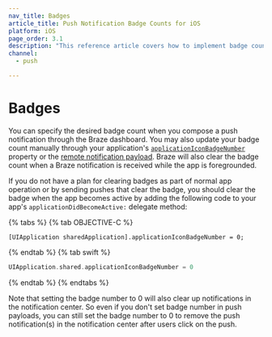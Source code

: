 ```yaml
---
nav_title: Badges
article_title: Push Notification Badge Counts for iOS
platform: iOS
page_order: 3.1
description: "This reference article covers how to implement badge counts in your iOS push notifications."
channel:
  - push

---
```


# Badges

You can specify the desired badge count when you compose a push notification through the Braze dashboard. You may also update your badge count manually through your application's [`applicationIconBadgeNumber`][20] property or the [remote notification payload][21]. Braze will also clear the badge count when a Braze notification is received while the app is foregrounded. 

If you do not have a plan for clearing badges as part of normal app operation or by sending pushes that clear the badge, you should clear the badge when the app becomes active by adding the following code to your app's `applicationDidBecomeActive:` delegate method:

{% tabs %}
{% tab OBJECTIVE-C %}

```objc
[UIApplication sharedApplication].applicationIconBadgeNumber = 0;
```

{% endtab %}
{% tab swift %}

```swift
UIApplication.shared.applicationIconBadgeNumber = 0
```

{% endtab %}
{% endtabs %}

Note that setting the badge number to 0 will also clear up notifications in the notification center. So even if you don't set badge number in push payloads, you can still set the badge number to 0 to remove the push notification(s) in the notification center after users click on the push.

[20]: https://developer.apple.com/library/ios/documentation/UIKit/Reference/UIApplication_Class/index.html#//apple_ref/occ/instp/UIApplication/applicationIconBadgeNumber
[21]: https://developer.apple.com/library/content/documentation/NetworkingInternet/Conceptual/RemoteNotificationsPG/CreatingtheNotificationPayload.html#//apple_ref/doc/uid/TP40008194-CH10-SW1